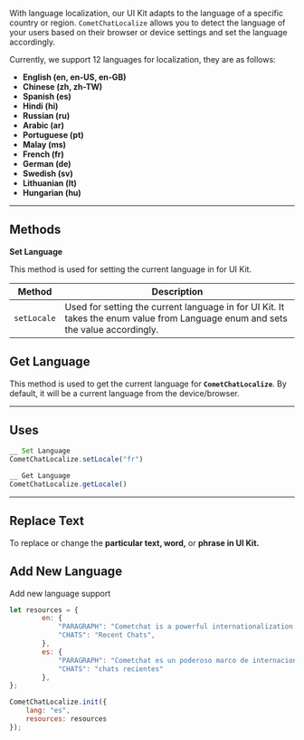 
With language localization, our UI Kit adapts to the language of a specific country or region.  `CometChatLocalize` allows you to detect the language of your users based on their browser or device settings and set the language accordingly.

Currently, we support  12 languages for localization, they are as follows:

- **English (en, en-US, en-GB)**
- **Chinese (zh, zh-TW)**
- **Spanish (es)**
- **Hindi (hi)**
- **Russian (ru)**
- **Arabic (ar)**
- **Portuguese (pt)**
- **Malay (ms)**
- **French (fr)**
- **German (de)**
- **Swedish (sv)**
- **Lithuanian (lt)**
- **Hungarian (hu)**

---

## Methods

**Set Language**

This method is used for setting the current language in for UI Kit.


| Method | Description | 
| ---- | ---- | 
| `setLocale` | Used for setting the current language in for UI Kit. It takes the enum value from Language enum and sets the value accordingly. | 



## **Get Language**

This method is used to get the current language for **`CometChatLocalize`**. By default, it will be a current language from the device/browser.

---

## Uses


```javascript
__ Set Language
CometChatLocalize.setLocale("fr")

__ Get Language
CometChatLocalize.getLocale()
```




---

## Replace Text

To replace or change the **particular text, word,** or **phrase in UI Kit.**

## Add New Language

Add new language support


```javascript
let resources = {
        en: {
            "PARAGRAPH": "Cometchat is a powerful internationalization framework ",
            "CHATS": "Recent Chats",
        },
        es: {
            "PARAGRAPH": "Cometchat es un poderoso marco de internacionalización",
            "CHATS": "chats recientes"
        },
};

CometChatLocalize.init({
    lang: "es",
    resources: resources
});
```




